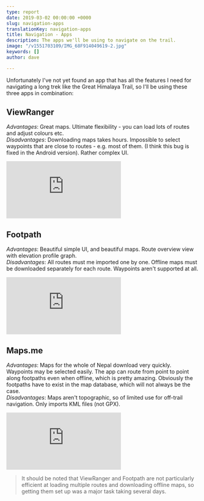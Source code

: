 ```yaml
---
type: report
date: 2019-03-02 00:00:00 +0000
slug: navigation-apps
translationKey: navigation-apps
title: Navigation - Apps
description: The apps we'll be using to navigate on the trail.
image: "/v1551703109/IMG_68F914049619-2.jpg"
keywords: []
author: dave

---
```


Unfortunately I've not yet found an app that has all the features I need for navigating a long trek 
like the Great Himalaya Trail, so I'll be using these three apps in combination:

## ViewRanger 
*Advantages*: Great maps. Ultimate flexibility - you can load lots of routes and adjust colours etc.  
*Disadvantages*: Downloading maps takes hours. Impossible to select waypoints that are close to routes - e.g. most of them. (I think this bug is fixed in the Android version). Rather complex UI.  

<iframe class="youtube" src="https://www.youtube.com/embed/Q4ZN62I38Yc" frameborder="0" allow="accelerometer; autoplay; encrypted-media; gyroscope; picture-in-picture" allowfullscreen></iframe>

## Footpath
*Advantages*: Beautiful simple UI, and beautiful maps. Route overview view with elevation profile graph.  
*Disadvantages*: All routes must me imported one by one. Offline maps must be downloaded separately for each route. Waypoints aren't supported at all.  

<iframe class="youtube" src="https://www.youtube.com/embed/UzJZLKhTc58" frameborder="0" allow="accelerometer; autoplay; encrypted-media; gyroscope; picture-in-picture" allowfullscreen></iframe>

## Maps.me
*Advantages*: Maps for the whole of Nepal download very quickly. Waypoints may be selected easily. The app can route from point to point along footpaths even when offline, which is pretty amazing. Obviously the footpaths have to exist in the map database, which will not always be the case.  
*Disadvantages*: Maps aren't topographic, so of limited use for off-trail navigation. Only imports KML files (not GPX).  

<iframe class="youtube" src="https://www.youtube.com/embed/Y6rY1eoqASA" frameborder="0" allow="accelerometer; autoplay; encrypted-media; gyroscope; picture-in-picture" allowfullscreen></iframe>

> It should be noted that ViewRanger and Footpath are not particularly efficient at loading multiple routes and downloading offline maps, so getting them set up was a major task taking several days.